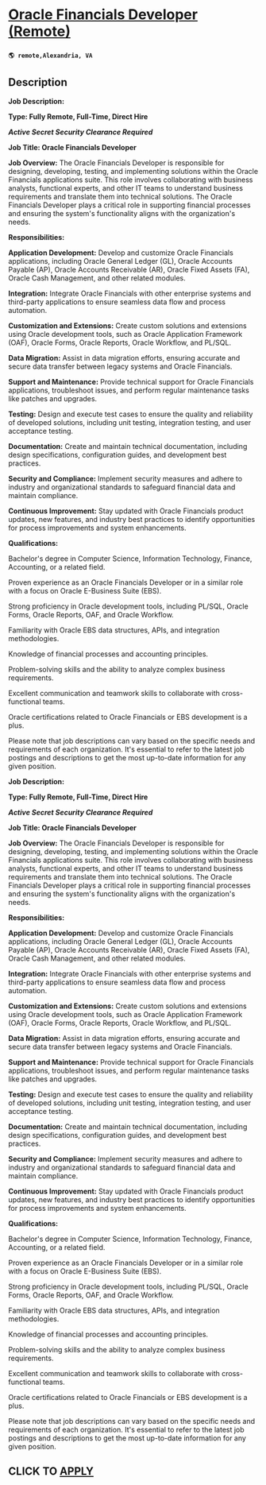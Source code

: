 # [Oracle Financials Developer (Remote)](https://www.remotewlb.com/apply/oracle-financials-developer-remote)  
###  
#### `🌎 remote,Alexandria, VA`  

## Description

 **Job Description:**

 **Type: Fully Remote, Full-Time, Direct Hire**

  

 *****Active Secret Security Clearance Required*****

  

 **Job Title: Oracle Financials Developer**

 **Job Overview:** The Oracle Financials Developer is responsible for designing, developing, testing, and implementing solutions within the Oracle Financials applications suite. This role involves collaborating with business analysts, functional experts, and other IT teams to understand business requirements and translate them into technical solutions. The Oracle Financials Developer plays a critical role in supporting financial processes and ensuring the system's functionality aligns with the organization's needs.

 **Responsibilities:**

 **Application Development:** Develop and customize Oracle Financials applications, including Oracle General Ledger (GL), Oracle Accounts Payable (AP), Oracle Accounts Receivable (AR), Oracle Fixed Assets (FA), Oracle Cash Management, and other related modules.

 **Integration:** Integrate Oracle Financials with other enterprise systems and third-party applications to ensure seamless data flow and process automation.

 **Customization and Extensions:** Create custom solutions and extensions using Oracle development tools, such as Oracle Application Framework (OAF), Oracle Forms, Oracle Reports, Oracle Workflow, and PL/SQL.

 **Data Migration:** Assist in data migration efforts, ensuring accurate and secure data transfer between legacy systems and Oracle Financials.

 **Support and Maintenance:** Provide technical support for Oracle Financials applications, troubleshoot issues, and perform regular maintenance tasks like patches and upgrades.

 **Testing:** Design and execute test cases to ensure the quality and reliability of developed solutions, including unit testing, integration testing, and user acceptance testing.

 **Documentation:** Create and maintain technical documentation, including design specifications, configuration guides, and development best practices.

 **Security and Compliance:** Implement security measures and adhere to industry and organizational standards to safeguard financial data and maintain compliance.

 **Continuous Improvement:** Stay updated with Oracle Financials product updates, new features, and industry best practices to identify opportunities for process improvements and system enhancements.

 **Qualifications:**

Bachelor's degree in Computer Science, Information Technology, Finance, Accounting, or a related field.

Proven experience as an Oracle Financials Developer or in a similar role with a focus on Oracle E-Business Suite (EBS).

Strong proficiency in Oracle development tools, including PL/SQL, Oracle Forms, Oracle Reports, OAF, and Oracle Workflow.

Familiarity with Oracle EBS data structures, APIs, and integration methodologies.

Knowledge of financial processes and accounting principles.

Problem-solving skills and the ability to analyze complex business requirements.

Excellent communication and teamwork skills to collaborate with cross-functional teams.

Oracle certifications related to Oracle Financials or EBS development is a plus.

Please note that job descriptions can vary based on the specific needs and requirements of each organization. It's essential to refer to the latest job postings and descriptions to get the most up-to-date information for any given position.

  

 **Job Description:**

 **Type: Fully Remote, Full-Time, Direct Hire**

  

 *****Active Secret Security Clearance Required*****

  

 **Job Title: Oracle Financials Developer**

 **Job Overview:** The Oracle Financials Developer is responsible for designing, developing, testing, and implementing solutions within the Oracle Financials applications suite. This role involves collaborating with business analysts, functional experts, and other IT teams to understand business requirements and translate them into technical solutions. The Oracle Financials Developer plays a critical role in supporting financial processes and ensuring the system's functionality aligns with the organization's needs.

 **Responsibilities:**

 **Application Development:** Develop and customize Oracle Financials applications, including Oracle General Ledger (GL), Oracle Accounts Payable (AP), Oracle Accounts Receivable (AR), Oracle Fixed Assets (FA), Oracle Cash Management, and other related modules.

 **Integration:** Integrate Oracle Financials with other enterprise systems and third-party applications to ensure seamless data flow and process automation.

 **Customization and Extensions:** Create custom solutions and extensions using Oracle development tools, such as Oracle Application Framework (OAF), Oracle Forms, Oracle Reports, Oracle Workflow, and PL/SQL.

 **Data Migration:** Assist in data migration efforts, ensuring accurate and secure data transfer between legacy systems and Oracle Financials.

 **Support and Maintenance:** Provide technical support for Oracle Financials applications, troubleshoot issues, and perform regular maintenance tasks like patches and upgrades.

 **Testing:** Design and execute test cases to ensure the quality and reliability of developed solutions, including unit testing, integration testing, and user acceptance testing.

 **Documentation:** Create and maintain technical documentation, including design specifications, configuration guides, and development best practices.

 **Security and Compliance:** Implement security measures and adhere to industry and organizational standards to safeguard financial data and maintain compliance.

 **Continuous Improvement:** Stay updated with Oracle Financials product updates, new features, and industry best practices to identify opportunities for process improvements and system enhancements.

 **Qualifications:**

Bachelor's degree in Computer Science, Information Technology, Finance, Accounting, or a related field.

Proven experience as an Oracle Financials Developer or in a similar role with a focus on Oracle E-Business Suite (EBS).

Strong proficiency in Oracle development tools, including PL/SQL, Oracle Forms, Oracle Reports, OAF, and Oracle Workflow.

Familiarity with Oracle EBS data structures, APIs, and integration methodologies.

Knowledge of financial processes and accounting principles.

Problem-solving skills and the ability to analyze complex business requirements.

Excellent communication and teamwork skills to collaborate with cross-functional teams.

Oracle certifications related to Oracle Financials or EBS development is a plus.

Please note that job descriptions can vary based on the specific needs and requirements of each organization. It's essential to refer to the latest job postings and descriptions to get the most up-to-date information for any given position.

  

  
## CLICK TO [APPLY](https://www.remotewlb.com/apply/oracle-financials-developer-remote)

